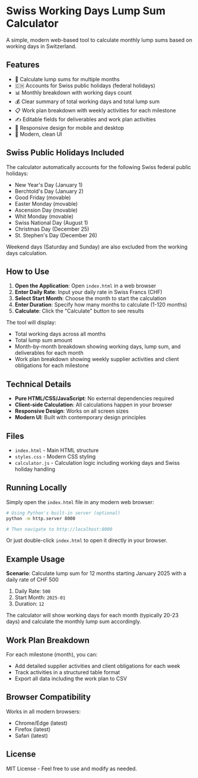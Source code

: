 # Swiss Working Days Lump Sum Calculator

A simple, modern web-based tool to calculate monthly lump sums based on working days in Switzerland.

## Features

- 📅 Calculate lump sums for multiple months
- 🇨🇭 Accounts for Swiss public holidays (federal holidays)
- 📊 Monthly breakdown with working days count
- 💰 Clear summary of total working days and total lump sum
- 📋 Work plan breakdown with weekly activities for each milestone
- ✍️ Editable fields for deliverables and work plan activities
- 📱 Responsive design for mobile and desktop
- 🎨 Modern, clean UI

## Swiss Public Holidays Included

The calculator automatically accounts for the following Swiss federal public holidays:

- New Year's Day (January 1)
- Berchtold's Day (January 2)
- Good Friday (movable)
- Easter Monday (movable)
- Ascension Day (movable)
- Whit Monday (movable)
- Swiss National Day (August 1)
- Christmas Day (December 25)
- St. Stephen's Day (December 26)

Weekend days (Saturday and Sunday) are also excluded from the working days calculation.

## How to Use

1. **Open the Application**: Open `index.html` in a web browser
2. **Enter Daily Rate**: Input your daily rate in Swiss Francs (CHF)
3. **Select Start Month**: Choose the month to start the calculation
4. **Enter Duration**: Specify how many months to calculate (1-120 months)
5. **Calculate**: Click the "Calculate" button to see results

The tool will display:
- Total working days across all months
- Total lump sum amount
- Month-by-month breakdown showing working days, lump sum, and deliverables for each month
- Work plan breakdown showing weekly supplier activities and client obligations for each milestone

## Technical Details

- **Pure HTML/CSS/JavaScript**: No external dependencies required
- **Client-side Calculation**: All calculations happen in your browser
- **Responsive Design**: Works on all screen sizes
- **Modern UI**: Built with contemporary design principles

## Files

- `index.html` - Main HTML structure
- `styles.css` - Modern CSS styling
- `calculator.js` - Calculation logic including working days and Swiss holiday handling

## Running Locally

Simply open the `index.html` file in any modern web browser:

```bash
# Using Python's built-in server (optional)
python -m http.server 8000

# Then navigate to http://localhost:8000
```

Or just double-click `index.html` to open it directly in your browser.

## Example Usage

**Scenario**: Calculate lump sum for 12 months starting January 2025 with a daily rate of CHF 500

1. Daily Rate: `500`
2. Start Month: `2025-01`
3. Duration: `12`

The calculator will show working days for each month (typically 20-23 days) and calculate the monthly lump sum accordingly.

## Work Plan Breakdown

For each milestone (month), you can:
- Add detailed supplier activities and client obligations for each week
- Track activities in a structured table format
- Export all data including the work plan to CSV

## Browser Compatibility

Works in all modern browsers:
- Chrome/Edge (latest)
- Firefox (latest)
- Safari (latest)

## License

MIT License - Feel free to use and modify as needed.
